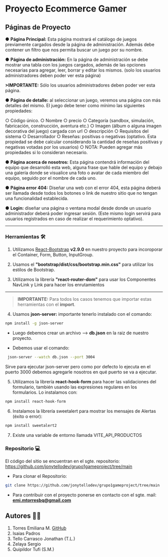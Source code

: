 # Proyecto Ecommerce Gamer

## Páginas de Proyecto

● **Página Principal:** Esta página mostrará el catálogo de juegos previamente cargados desde la página de administración. Además debe contener un filtro que nos permita buscar un juego por su nombre.

● **Página de administración:** En la página de administración se debe mostrar una tabla con los juegos cargados, además de las opciones necesarias para agregar, leer, borrar y editar los mismos. (solo los usuarios administradores deben poder ver esta página)

**>IMPORTANTE:** Sólo los usuarios administradores deben poder ver esta página.

● **Página de detalle:** al seleccionar un juego, veremos una página con más detalles del mismo. El juego debe tener como mínimo las siguientes propiedades:

○ Código único.
○ Nombre
○ precio
○ Categoría (sandbox, simulación, fabricación, construcción, aventura etc.)
○ Imagen (álbum o alguna imagen decorativa del juego) cargada con url ○ descripción
○ Requisitos del sistema
○ Desarrollador
○ Reseñas: positivas o negativas (optativo. Esta propiedad se debe calcular considerando la cantidad de reseñas positivas y negativas votadas por los usuarios)
○ NOTA: Pueden agregar más propiedades si lo consideran necesario.

● **Página acerca de nosotros:** Esta página contendrá información del equipo que desarrolló esta web, alguna frase que hable del equipo y debajo una galería donde se visualice una foto o avatar de cada miembro del equipo, seguido por el nombre de cada uno.

● **Página error 404:** Diseñar una web con el error 404, esta página deberá ser llamada desde todos los botones o link de nuestro sitio que no tengan una funcionalidad establecida.

● **Login:** diseñar una página o ventana modal desde donde un usuario administrador deberá poder ingresar sesión. (Este mismo login servirá para usuarios registrados en caso de realizar el requerimiento optativo).

---

### Herramientas 🛠️

1. Utilizamos [React-Bootstrap](https://react-bootstrap.netlify.app/) **v2.9.0** en nuestro proyecto para incoroporar el Container, Form, Button, InputGroup.

2. Usamos el **"bootstrap/dist/css/bootstrap.min.css"** para utilizar los estilos de Bootstrap.

3. Utilizamos la librería **"react-router-dom"** para usar los Componentes NavLink y Link para hacer los enrutamientos

---

> **IMPORTANTE:** Para todos los casos tenemos que importar estas herramientas con el **import**.

4. Usamos **json-server:** importante tenerlo instalado con el comando:

```bash
npm install -g json-server
```

- Luego debemos crear un archivo --> **db.json** en la raiz de nuestro proyecto.

- Debemos usar el comando:

```bash
 json-server --watch db.json --port 3004
```

Sirve para ejecutar json-server pero como por defecto lo ejecuta en el puerto 3000 debemos agregarle nosotros en qué puerto se va a ejecutar.

5. Utilizamos la librería **react-hook-form** para hacer las validaciones del formulario, también usando las expresiones regulares en los formularios. Lo instalamos con:

```bash
npm install react-hook-form
```

6. Instalamos la librería sweetalert para mostrar los mensajes de Alertas (éxito o error):

```bash
npm install sweetalert2
```

7. Existe una variable de entorno llamada VITE_API_PRODUCTOS

### Repositorio 💻

El código del sitio se encuentran en el sgte. repositorio:
https://github.com/jonytellodev/grupo1gameproject/tree/main

- Para clonar el Repositorio:

```bash
git clone https://github.com/jonytellodev/grupo1gameproject/tree/main
```

- Para contribuir con el proyecto ponerse en contacto con el sgte. mail: **emi.mtorresbq@gmail.com**

## Autores 👩‍🏫

1. Torres Emiliana M. [GitHub](https://github.com/EmiTorres93)
2. Isaias Padros
3. Tello Carrasco Jonathan (T.L.)
4. Zelaya Sergio
5. Quipildor Tufi (S.M.)
